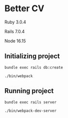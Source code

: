 # Better CV

Ruby 3.0.4

Rails 7.0.4

Node 16.15

## Initializing project

`bundle exec rails db:create`

`./bin/webpack`

## Running project

`bundle exec rails server`

`./bin/webpack-dev-server`